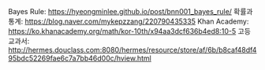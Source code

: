 Bayes Rule:
https://hyeongminlee.github.io/post/bnn001_bayes_rule/
확률과 통계:
https://blog.naver.com/mykepzzang/220790435335
Khan Academy:
https://ko.khanacademy.org/math/kor-10th/x94aa3dcf636b4ed8:10-5
고등교과서:
http://hermes.douclass.com:8080/hermes/resource/store/af/6b/b8caf48df495bdc52269fae6c7a7bb46d00c/hview.html